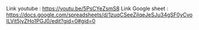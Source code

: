 Link youtube : https://youtu.be/5PsCYeZsmS8
Link Google sheet : https://docs.google.com/spreadsheets/d/1zuqCSeeZiIqeJeSJu34gSF0yCvoILVit5jyZHo1PGJ0/edit?gid=0#gid=0
